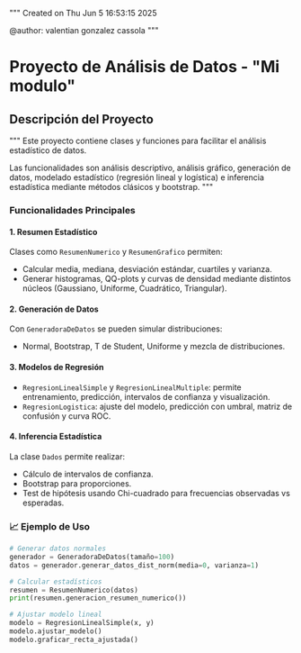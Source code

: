 """
Created on Thu Jun  5 16:53:15 2025

@author: valentian gonzalez cassola
"""

# Proyecto de Análisis de Datos - "Mi modulo"

## Descripción del Proyecto
"""
Este proyecto contiene  clases y funciones para facilitar el análisis estadístico de datos. 

Las funcionalidades son análisis descriptivo, análisis gráfico, generación de datos, modelado estadístico (regresión lineal y logística) e inferencia estadística mediante métodos clásicos y bootstrap.
"""



### Funcionalidades Principales

#### 1. **Resumen Estadístico**
Clases como `ResumenNumerico` y `ResumenGrafico` permiten:
- Calcular media, mediana, desviación estándar, cuartiles y varianza.
- Generar histogramas, QQ-plots y curvas de densidad mediante distintos núcleos (Gaussiano, Uniforme, Cuadrático, Triangular).

#### 2. **Generación de Datos**
Con `GeneradoraDeDatos` se pueden simular distribuciones:
- Normal, Bootstrap, T de Student, Uniforme y mezcla de distribuciones.

#### 3. **Modelos de Regresión**
- `RegresionLinealSimple` y `RegresionLinealMultiple`: permite entrenamiento, predicción, intervalos de confianza y visualización.
- `RegresionLogistica`: ajuste del modelo, predicción con umbral, matriz de confusión y curva ROC.

#### 4. **Inferencia Estadística**
La clase `Dados` permite realizar:
- Cálculo de intervalos de confianza.
- Bootstrap para proporciones.
- Test de hipótesis usando Chi-cuadrado para frecuencias observadas vs esperadas.

### 📈 Ejemplo de Uso

```python
# Generar datos normales
generador = GeneradoraDeDatos(tamaño=100)
datos = generador.generar_datos_dist_norm(media=0, varianza=1)

# Calcular estadísticos
resumen = ResumenNumerico(datos)
print(resumen.generacion_resumen_numerico())

# Ajustar modelo lineal
modelo = RegresionLinealSimple(x, y)
modelo.ajustar_modelo()
modelo.graficar_recta_ajustada()
```

